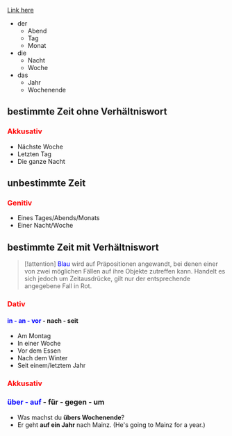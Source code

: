 [Link here](https://www.dartmouth.edu/~deutsch/Grammatik/Zeit/Time.html)

- der 
	- Abend
	- Tag
	- Monat
- die
	- Nacht
	- Woche
- das
	- Jahr
	- Wochenende
## bestimmte Zeit ohne Verhältniswort
### <font style="color:red">Akkusativ</font>
- Nächste Woche
- Letzten Tag
- Die ganze Nacht

## unbestimmte Zeit
### <font style="color:red">Genitiv</font>
- Eines Tages/Abends/Monats
- Einer Nacht/Woche

## bestimmte Zeit mit Verhältniswort
> [!attention]
> <font style="color:blue">Blau</font>  wird auf Präpositionen angewandt, bei denen einer von zwei möglichen Fällen auf ihre Objekte zutreffen kann.
> Handelt es sich jedoch um Zeitausdrücke, gilt nur der entsprechende angegebene Fall in Rot.
### <font style="color:red">Dativ</font>
#### <font style="color:blue">in - an - vor</font> - nach - seit
- Am Montag
- In einer Woche
- Vor dem Essen
- Nach dem Winter
- Seit einem/letztem Jahr
### <font style="color:red">Akkusativ</font>
### <font style="color:blue">über - auf</font> - für - gegen - um
- Was machst du **übers Wochenende**?
- Er geht **auf ein Jahr** nach Mainz. (He's going to Mainz for a year.)